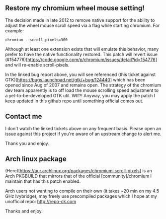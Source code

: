 ## Restore my chromium wheel mouse setting!
The decision made in late 2012 to remove native support for the ability to adjust the wheel mouse scroll speed via a flag while starting chromium. For example:

`chromium --scroll-pixels=300`

Although at least one extension exists that will emulate this behavior, many prefer to have the native functionality restored. This patch will revert issue (#154776)[https://code.google.com/p/chromium/issues/detail?id=154776] and will re-enable scroll-pixels.

In the linked bug report above, you will see referenced (this ticket against GTK)[https://bugs.launchpad.net/gtk/+bug/124440] which has been opened since Aug of 2007 and remains open.  The strategy of the chromium dev team apparently is to off load the mouse scrolling speed adjustment to a yet-to-be-developed GTK util.  Wtf?! Anyway, you may apply the patch I keep updated in this github repo until something official comes out.

## Contact me
I don't watch the linked tickets above on any frequent basis. Please open an issue against this project if you're aware of an upstream change to alert me.

Thank you and enjoy.

## Arch linux package
(Here)[https://aur.archlinux.org/packages/chromium-scroll-pixels] is an Arch PKGBUILD that mirrors that of the official [community]/chromium I maintain that has this patch enabled.

Arch users not wanting to compile on their own (it takes ~20 min on my 4.5 GHz Ivybridge), may freely use precompiled packages which I hope at my unofficial repo: http://repo-ck.com

Thanks and enjoy.
